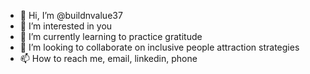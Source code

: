 - 👋 Hi, I’m @buildnvalue37
- 👀 I’m interested in you
- 🌱 I’m currently learning to practice gratitude 
- 💞️ I’m looking to collaborate on inclusive people attraction strategies 
- 📫 How to reach me, email, linkedin, phone

<!---
buildnvalue37/buildnvalue37 is a ✨ special ✨ repository because its `README.md` (this file) appears on your GitHub profile.
You can click the Preview link to take a look at your changes.
--->
